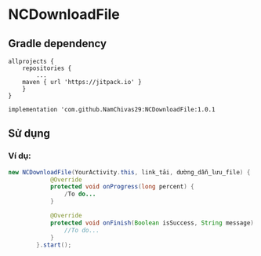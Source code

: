 # NCDownloadFile


## Gradle dependency

```
allprojects {
    repositories {
        ...
	maven { url 'https://jitpack.io' }
	}
}
```

```
implementation 'com.github.NamChivas29:NCDownloadFile:1.0.1
```
## Sử dụng

### Ví dụ:
```java
new NCDownloadFile(YourActivity.this, link_tải, dường_dẫn_lưu_file) {
            @Override
            protected void onProgress(long percent) {
                /To do...
            }

            @Override
            protected void onFinish(Boolean isSuccess, String message) {
            	//To do...
            }
        }.start();
```




